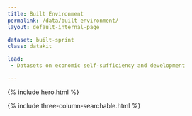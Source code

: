 ```yaml
---
title: Built Environment
permalink: /data/built-environment/
layout: default-internal-page

dataset: built-sprint
class: datakit

lead:
 - Datasets on economic self-sufficiency and development

---
```

{% include hero.html %}
<!-- {% include single-column-centered-photo-with-overlay.html %} -->
{% include three-column-searchable.html %}
